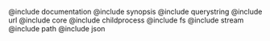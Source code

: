 @include documentation
@include synopsis
@include querystring
@include url
@include core
@include childprocess
@include fs
@include stream
@include path
@include json
